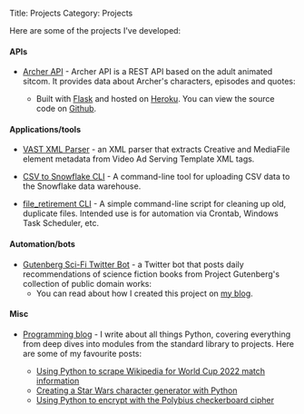 Title: Projects
Category: Projects

Here are some of the projects I've developed:

#### APIs

- [Archer API](https://www.archerapi.com/) - Archer API is a REST API based on the adult animated sitcom. It provides data about Archer's characters,
episodes and quotes:

    - Built with [Flask](https://flask.palletsprojects.com/en/2.2.x/) and hosted on [Heroku](https://www.heroku.com/). You can view the source code on [Github](https://github.com/ben-n93/archer_api).

#### Applications/tools

- [VAST XML Parser](https://github.com/ben-n93/VAST_XML_Parser) - an XML parser that extracts Creative and MediaFile element metadata from Video Ad Serving Template XML tags.

- [CSV to Snowflake CLI](https://github.com/ben-n93/CSV_to_Snowflake) - A command-line tool for uploading CSV data to the Snowflake data warehouse.

- [file_retirement CLI](https://github.com/ben-n93/file_retirement) - A simple command-line script for cleaning up old, duplicate files. Intended use is for automation via Crontab, Windows Task Scheduler, etc.


#### Automation/bots

- [Gutenberg Sci-Fi Twitter Bot](https://twitter.com/Gutenberg_SciFi) - a Twitter bot that posts daily recommendations of science fiction books from Project Gutenberg's collection of public domain works:
    - You can read about how I created this project on [my blog](https://ben-nour.com/how-i-created-a-twitter-bot-that-posts-about-science-fiction-books.html#how-i-created-a-twitter-bot-that-posts-about-science-fiction-books).


#### Misc

- [Programming blog](https://medium.com/@ben.nour_68691) - I write about all things Python, covering everything from deep dives into modules from the standard library to projects. Here are some of my favourite posts:

    - [Using Python to scrape Wikipedia for World Cup 2022 match information](https://medium.com/@ben.nour_68691/using-python-to-scrape-wikipedia-for-world-cup-2022-match-information-b45c99845c07)
    - [Creating a Star Wars character generator with Python](https://medium.com/@ben.nour_68691/creating-a-star-wars-character-generator-using-python-902dfaa087)
    - [Using Python to encrypt with the Polybius checkerboard cipher](https://medium.com/@ben.nour_68691/using-python-to-encrypt-with-the-polybius-checkerboard-cipher-d1adf1c163b9)